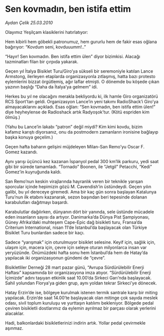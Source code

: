 # Sen kovmadın, ben istifa ettim

*Aydan Çelik 25.03.2010*

<div class="yazi"><p>Olayımız Yeşilçam klasiklerini hatırlatıyor: </p>
<p>Hem kibirli hem göbekli patronumuz, hem gururlu hem de fakir esas oğlana bağırıyor: “Kovdum seni, kovduuumm!..” </p>
<p>“Hayır! Sen kovmadın. Ben istifa ettim ülen” diyor bizimkisi. Alacağı tazminatları filan bir çırpıda yakarak. </p>
<p>Geçen yıl İtalya Bisiklet Turu/Giro’ya sükseli bir seremoniyle katılan Lance Armstong, ilerleyen etaplarda organizasyonla zıtlaşmış, hatta bazı protesto eylemlerini bizzat örgütlemiş, ağır laflar etmişti. O dönemde bu köşede çıkan yazının başlığı “Daha da İtalya’ya gelmem” idi. </p>
<p>Herkes bu yıl ne olacağını merakla bekliyordu ki, ilk hamle Giro organizatörü RCS Sport’tan geldi. Organizasyon Lance’in yeni takımı RadioShack’i Giro’ya almayacaklarını açıkladı. Esas oğlan: “Sen kovmadın, ben istifa ettim ülen!” diye heyheylense de Radioshack artık Radyoşok’tur. (Kötü espriden kim ölmüş.) </p>
<p>(Yahu bu Lance’in lakabı “patron” değil miydi? Kim kimi kovdu, bizim kafamız karıştı diyorsanız, onu da postmodern zamanların ironisine bağlayıp başka konuya geçelim.) </p>
<p>Geçen hafta baharın gelişini müjdeleyen Milan-San Remo’yu Oscar F. Gomez kazandı. </p>
<p>Aynı yarışı üçüncü kez kazanan İspanyol pedal 300 km’lik parkuru, yedi saat gibi bir sürede tamamladı. “Tornado” Boonen, ile “Jetgil” Petacchi, “Kedi” Gomez’in kuyruğunda kaldı. </p>
<p>San Remo’nun keskin virajlarında hayranlık veren bir teknikle yarışan sporcular içinde hepimizin gözü M. Cavendish’in üstündeydi. Geçen yılın galibi, bu yıl dereceye giremedi. Ama bir kaç gün sonra başlayan Katalunya Turu’nun ilk etabını kazanarak, sezon başından beri tepesinde dolanan karabulutları dağıtmayı başardı. </p>
<p>Karabulutlar dağılırken, dünyanın dört bir yanında, sele üstünde mücadele eden insanların sayısı da artıyor. Danimarka’da Dünya Pist Şampiyonası, Güney Afrika’daki muhteşem Cape-Epic dağ bisikleti turu, Fransa’da Criterium International, nisan 11’de İstanbul’da başlayacak olan Türkiye Bisiklet Turu bunlardan sadece bir kaçı. </p>
<p>Sadece “yarışmak” için oturulmuyor bisiklet selesine. Keyif için, sağlık için, ulaşım için, macera için, çevre için seleye oturan milyonlarca insan var yeryüzünde. Önümüzdeki hafta sonu hem İstanbul’da hem de Hatay’da yapılacak iki organizasyonun gündemi de “çevre”. </p>
<p>Bisikletliler Derneği 28 mart pazar günü, “Avrupa Sürdürülebilir Enerji Haftası” kapsamında bir organizasyona imza atıyor. “Sürdürülebilir Enerji İçimizde” adını taşıyan etkinlik saat 10.00’da Sirkeci Garı’nda başlayacak. Sahil yolundan Florya’ya giden grup, aynı yoldan tekrar Sirkeci’ye dönecek. </p>
<p>Hatay Erzin’de ise, bölgeye kurulmak istenen termik santrale karşı bir miting yapılacak. Erzin’de saat 14.00’te başlayacak olan mitinge çok sayıda meslek odası, sivil toplum kuruluşu ve yurttaşın katılımı bekleniyor. Bölgede pedal çeviren bisikletli dostlarımız da eylemin ayrılmaz bir parçası olarak yerlerini alacaklar. </p>
<p>Hadi, balkonlardaki bisikletlerinizi indirin artık. Yollar pedal çevirmekle aşınmaz. </p></div>
